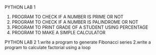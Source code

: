 PYTHON LAB 1 
1. PROGRAM TO CHECK IF A NUMBER IS PRIME OR NOT
2. PROGRAM TO CHECK IF A NUMBER IS PALINDROME OR NOT
3. PROGRAM TO PRINT GRADE OF A STUDENT USING PERCENTAGE
4. PROGRAM TO MAKE A SIMPLE CALCULATOR 


PYTHON LAB 2
1.write a program to generate Fibonacci series
2.write a program to calculate factorial using a loop
